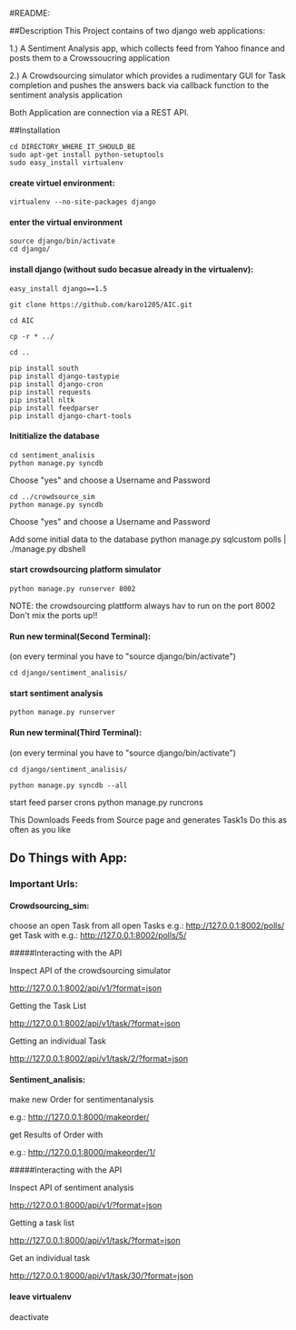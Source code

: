 #README:

##Description
This Project contains of two django web applications:

1.) A Sentiment Analysis app, which collects feed from Yahoo finance and posts them to a Crowssoucring application

2.) A Crowdsourcing simulator which provides a rudimentary GUI for Task completion and pushes the answers back via callback function to the sentiment analysis application

Both Application are connection via a REST API.


##Installation


    cd DIRECTORY_WHERE_IT_SHOULD_BE
    sudo apt-get install python-setuptools
    sudo easy_install virtualenv
#### create virtuel environment:

    virtualenv --no-site-packages django

#### enter the virtual environment
    
    source django/bin/activate
    cd django/

#### install django (without sudo becasue already in the virtualenv):

    easy_install django==1.5

    git clone https://github.com/karo1205/AIC.git

    cd AIC

    cp -r * ../

    cd ..

    pip install south
    pip install django-tastypie
    pip install django-cron
    pip install requests
    pip install nltk 
    pip install feedparser 
    pip install django-chart-tools
    
#### Inititialize the database
    cd sentiment_analisis
    python manage.py syncdb

Choose "yes" and choose a Username and Password

    cd ../crowdsource_sim
    python manage.py syncdb

Choose "yes" and choose a Username and Password


Add some initial data to the database
    python manage.py sqlcustom polls | ./manage.py dbshell

#### start crowdsourcing platform simulator
    python manage.py runserver 8002
NOTE: the crowdsourcing plattform always hav to run on the port 8002
Don't mix the ports up!!

#### Run new terminal(Second Terminal): 
(on every terminal you have to "source django/bin/activate")

    cd django/sentiment_analisis/

#### start sentiment analysis
    python manage.py runserver

#### Run new terminal(Third Terminal): 
(on every terminal you have to "source django/bin/activate")

    cd django/sentiment_analisis/

    python manage.py syncdb --all

start feed parser crons
    python manage.py runcrons    

This Downloads Feeds from Source page and generates Task1s  Do this as often as you like

## Do Things with App: 
### Important Urls: 

#### Crowdsourcing_sim:
choose an open Task from all open Tasks 
e.g.: http://127.0.0.1:8002/polls/ 	
get Task with <task-id>
e.g.: http://127.0.0.1:8002/polls/5/

#####Interacting with the API

Inspect API of the crowdsourcing simulator

http://127.0.0.1:8002/api/v1/?format=json

Getting the Task List

http://127.0.0.1:8002/api/v1/task/?format=json

Getting an individual Task

http://127.0.0.1:8002/api/v1/task/2/?format=json

#### Sentiment_analisis:
make new Order for sentimentanalysis

e.g.: http://127.0.0.1:8000/makeorder/ 

get Results of Order with <order-id>

e.g.: http://127.0.0.1:8000/makeorder/1/ 

#####Interacting with the API

Inspect API of sentiment analysis

http://127.0.0.1:8000/api/v1/?format=json

Getting a task list

http://127.0.0.1:8000/api/v1/task/?format=json

Get an individual task

http://127.0.0.1:8000/api/v1/task/30/?format=json

#### leave virtualenv
deactivate 
